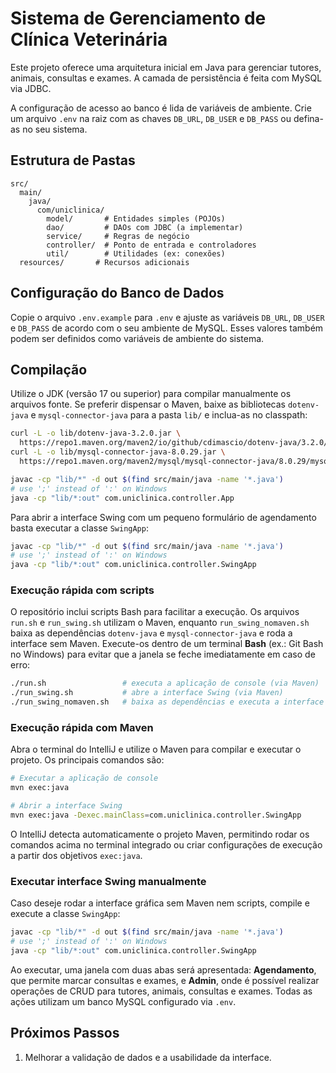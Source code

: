 # Sistema de Gerenciamento de Clínica Veterinária

Este projeto oferece uma arquitetura inicial em Java para gerenciar tutores, animais, consultas e exames. A camada de persistência é feita com MySQL via JDBC.

A configuração de acesso ao banco é lida de variáveis de ambiente. Crie um arquivo `.env` na raiz com as chaves `DB_URL`, `DB_USER` e `DB_PASS` ou defina-as no seu sistema.

## Estrutura de Pastas
```
src/
  main/
    java/
      com/uniclinica/
        model/       # Entidades simples (POJOs)
        dao/         # DAOs com JDBC (a implementar)
        service/     # Regras de negócio
        controller/  # Ponto de entrada e controladores
        util/        # Utilidades (ex: conexões)
  resources/       # Recursos adicionais
```

## Configuração do Banco de Dados

Copie o arquivo `.env.example` para `.env` e ajuste as variáveis `DB_URL`, `DB_USER` e `DB_PASS` de acordo com o seu ambiente de MySQL. Esses valores também podem ser definidos como variáveis de ambiente do sistema.

## Compilação
Utilize o JDK (versão 17 ou superior) para compilar manualmente os arquivos fonte.
Se preferir dispensar o Maven, baixe as bibliotecas `dotenv-java` e `mysql-connector-java` para a pasta `lib/` e inclua-as no classpath:

```bash
curl -L -o lib/dotenv-java-3.2.0.jar \
  https://repo1.maven.org/maven2/io/github/cdimascio/dotenv-java/3.2.0/dotenv-java-3.2.0.jar
curl -L -o lib/mysql-connector-java-8.0.29.jar \
  https://repo1.maven.org/maven2/mysql/mysql-connector-java/8.0.29/mysql-connector-java-8.0.29.jar
```

```bash
javac -cp "lib/*" -d out $(find src/main/java -name '*.java')
# use ';' instead of ':' on Windows
java -cp "lib/*:out" com.uniclinica.controller.App
```

Para abrir a interface Swing com um pequeno formulário de agendamento basta executar a classe `SwingApp`:

```bash
javac -cp "lib/*" -d out $(find src/main/java -name '*.java')
# use ';' instead of ':' on Windows
java -cp "lib/*:out" com.uniclinica.controller.SwingApp
```

### Execução rápida com scripts

O repositório inclui scripts Bash para facilitar a execução. Os arquivos `run.sh` e `run_swing.sh`
utilizam o Maven, enquanto `run_swing_nomaven.sh` baixa as dependências `dotenv-java` e `mysql-connector-java` e roda a interface sem Maven.
Execute-os dentro de um terminal **Bash** (ex.: Git Bash no Windows) para evitar que a janela se feche imediatamente em caso de erro:

```bash
./run.sh                 # executa a aplicação de console (via Maven)
./run_swing.sh           # abre a interface Swing (via Maven)
./run_swing_nomaven.sh   # baixa as dependências e executa a interface sem Maven
```

### Execução rápida com Maven

Abra o terminal do IntelliJ e utilize o Maven para compilar e executar o projeto.
Os principais comandos são:

```bash
# Executar a aplicação de console
mvn exec:java

# Abrir a interface Swing
mvn exec:java -Dexec.mainClass=com.uniclinica.controller.SwingApp

```

O IntelliJ detecta automaticamente o projeto Maven, permitindo rodar os comandos
acima no terminal integrado ou criar configurações de execução a partir dos
objetivos `exec:java`.


### Executar interface Swing manualmente

Caso deseje rodar a interface gráfica sem Maven nem scripts, compile e execute a classe `SwingApp`:

```bash
javac -cp "lib/*" -d out $(find src/main/java -name '*.java')
# use ';' instead of ':' on Windows
java -cp "lib/*:out" com.uniclinica.controller.SwingApp
```

Ao executar, uma janela com duas abas será apresentada: **Agendamento**, que permite marcar consultas e exames, e **Admin**, onde é possível realizar operações de CRUD para tutores, animais, consultas e exames. Todas as ações utilizam um banco MySQL configurado via `.env`.

## Próximos Passos
1. Melhorar a validação de dados e a usabilidade da interface.
